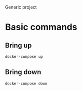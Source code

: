 Generic project

# Basic commands

## Bring up

```bash
docker-compose up
```

## Bring down

```bash
docker-compose down
```
